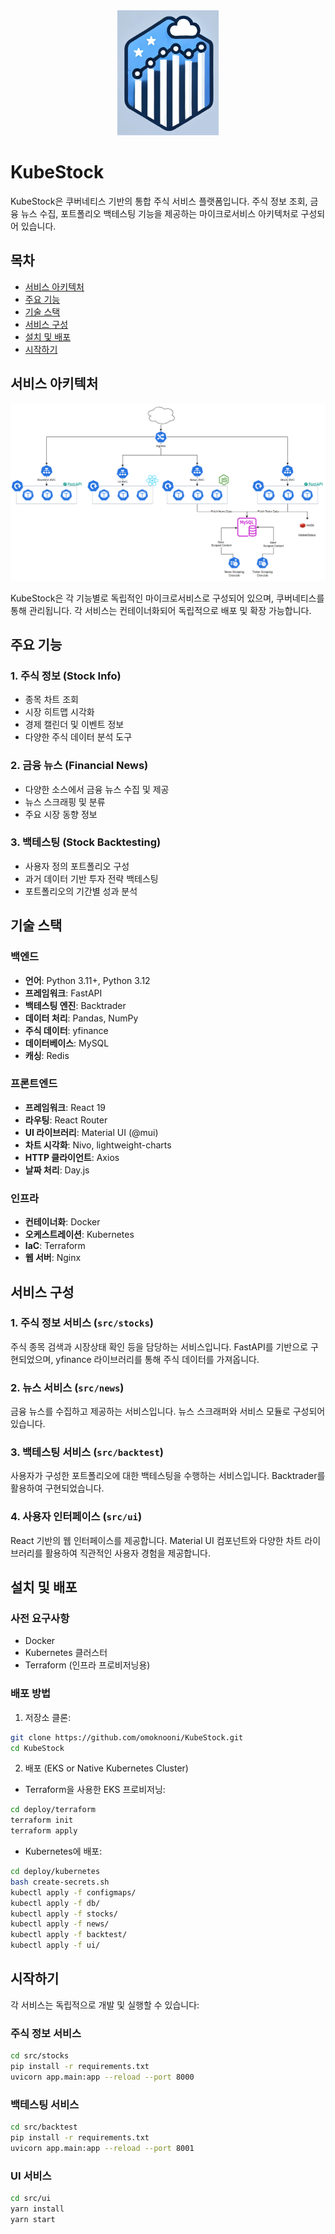 <div align="center">
    <img alt="kubestock" height="200px" src="./img/kubestock.png">
</div>

# KubeStock
KubeStock은 쿠버네티스 기반의 통합 주식 서비스 플랫폼입니다. 주식 정보 조회, 금융 뉴스 수집, 포트폴리오 백테스팅 기능을 제공하는 마이크로서비스 아키텍처로 구성되어 있습니다.

## 목차
- [서비스 아키텍처](#서비스-아키텍처)
- [주요 기능](#주요-기능)
- [기술 스택](#기술-스택)
- [서비스 구성](#서비스-구성)
- [설치 및 배포](#설치-및-배포)
- [시작하기](#시작하기)

## 서비스 아키텍처
![service_architecture.png](./img/kubestock-architecture.png)

KubeStock은 각 기능별로 독립적인 마이크로서비스로 구성되어 있으며, 쿠버네티스를 통해 관리됩니다. 각 서비스는 컨테이너화되어 독립적으로 배포 및 확장 가능합니다.

## 주요 기능

### 1. 주식 정보 (Stock Info)
- 종목 차트 조회
- 시장 히트맵 시각화
- 경제 캘린더 및 이벤트 정보
- 다양한 주식 데이터 분석 도구

### 2. 금융 뉴스 (Financial News)
- 다양한 소스에서 금융 뉴스 수집 및 제공
- 뉴스 스크래핑 및 분류
- 주요 시장 동향 정보

### 3. 백테스팅 (Stock Backtesting)
- 사용자 정의 포트폴리오 구성
- 과거 데이터 기반 투자 전략 백테스팅
- 포트폴리오의 기간별 성과 분석

## 기술 스택

### 백엔드
- **언어**: Python 3.11+, Python 3.12
- **프레임워크**: FastAPI
- **백테스팅 엔진**: Backtrader
- **데이터 처리**: Pandas, NumPy
- **주식 데이터**: yfinance
- **데이터베이스**: MySQL
- **캐싱**: Redis

### 프론트엔드
- **프레임워크**: React 19
- **라우팅**: React Router
- **UI 라이브러리**: Material UI (@mui)
- **차트 시각화**: Nivo, lightweight-charts
- **HTTP 클라이언트**: Axios
- **날짜 처리**: Day.js

### 인프라
- **컨테이너화**: Docker
- **오케스트레이션**: Kubernetes
- **IaC**: Terraform
- **웹 서버**: Nginx

## 서비스 구성

### 1. 주식 정보 서비스 (`src/stocks`)
주식 종목 검색과 시장상태 확인 등을 담당하는 서비스입니다. FastAPI를 기반으로 구현되었으며, yfinance 라이브러리를 통해 주식 데이터를 가져옵니다.

### 2. 뉴스 서비스 (`src/news`)
금융 뉴스를 수집하고 제공하는 서비스입니다. 뉴스 스크래퍼와 서비스 모듈로 구성되어 있습니다.

### 3. 백테스팅 서비스 (`src/backtest`)
사용자가 구성한 포트폴리오에 대한 백테스팅을 수행하는 서비스입니다. Backtrader를 활용하여 구현되었습니다.

### 4. 사용자 인터페이스 (`src/ui`)
React 기반의 웹 인터페이스를 제공합니다. Material UI 컴포넌트와 다양한 차트 라이브러리를 활용하여 직관적인 사용자 경험을 제공합니다.

## 설치 및 배포

### 사전 요구사항
- Docker
- Kubernetes 클러스터
- Terraform (인프라 프로비저닝용)

### 배포 방법
1. 저장소 클론:
```bash
git clone https://github.com/omoknooni/KubeStock.git
cd KubeStock
```

2. 배포 (EKS or Native Kubernetes Cluster)
  - Terraform을 사용한 EKS 프로비저닝:
```bash
cd deploy/terraform
terraform init
terraform apply
```
  - Kubernetes에 배포:
```bash
cd deploy/kubernetes
bash create-secrets.sh
kubectl apply -f configmaps/
kubectl apply -f db/
kubectl apply -f stocks/
kubectl apply -f news/
kubectl apply -f backtest/
kubectl apply -f ui/
```

## 시작하기

각 서비스는 독립적으로 개발 및 실행할 수 있습니다:

### 주식 정보 서비스
```bash
cd src/stocks
pip install -r requirements.txt
uvicorn app.main:app --reload --port 8000
```

### 백테스팅 서비스
```bash
cd src/backtest
pip install -r requirements.txt
uvicorn app.main:app --reload --port 8001
```

### UI 서비스
```bash
cd src/ui
yarn install
yarn start
```
